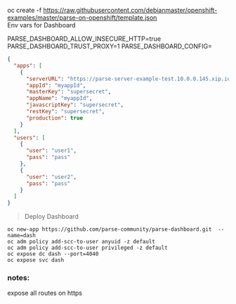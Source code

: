 oc create -f https://raw.githubusercontent.com/debianmaster/openshift-examples/master/parse-on-openshift/template.json   
Env vars for Dashboard

PARSE_DASHBOARD_ALLOW_INSECURE_HTTP=true 
PARSE_DASHBOARD_TRUST_PROXY=1
PARSE_DASHBOARD_CONFIG=
```json
{
  "apps": [
    {
      "serverURL": "https://parse-server-example-test.10.0.0.145.xip.io/parse",
      "appId": "myappId",
      "masterKey": "supersecret",
      "appName": "myappId",
      "javascriptKey": "supersecret",
      "restKey": "supersecret",
      "production": true
    }
  ],
  "users": [
    {
      "user": "user1",
      "pass": "pass"
    },
    {
      "user": "user2",
      "pass": "pass"
    }
  ]
}
```

> Deploy Dashboard
```console
oc new-app https://github.com/parse-community/parse-dashboard.git  --name=dash   
oc adm policy add-scc-to-user anyuid -z default   
oc adm policy add-scc-to-user privileged -z default   
oc expose dc dash --port=4040
oc expose svc dash
```





### notes:
expose all routes on https
